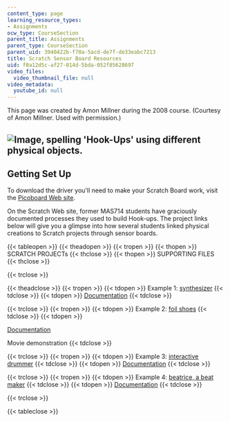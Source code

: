 ```yaml
---
content_type: page
learning_resource_types:
- Assignments
ocw_type: CourseSection
parent_title: Assignments
parent_type: CourseSection
parent_uid: 3940422b-f70a-5acd-de7f-de33eabc7213
title: Scratch Sensor Board Resources
uid: f0a12d5c-af27-014d-5bda-052f85628697
video_files:
  video_thumbnail_file: null
video_metadata:
  youtube_id: null
---
```


This page was created by Amon Millner during the 2008 course. (Courtesy of Amon Millner. Used with permission.)

![Image, spelling 'Hook-Ups' using different physical objects.](/courses/media-arts-and-sciences/mas-714j-technologies-for-creative-learning-fall-2009/assignments/assn4_banner.jpg)
------------------------------------------------------------------------------------------------------------------------------------------------------------------------------------

Getting Set Up
--------------

To download the driver you'll need to make your Scratch Board work, visit the [Picoboard Web site](http://www.picocricket.com/whichpicoboard.html).

On the Scratch Web site, former MAS714 students have graciously documented processes they used to build Hook-ups. The project links below will give you a glimpse into how several students linked physical creations to Scratch projects through sensor boards.

{{< tableopen >}}
{{< theadopen >}}
{{< tropen >}}
{{< thopen >}}
SCRATCH PROJECTs
{{< thclose >}}
{{< thopen >}}
SUPPORTING FILES
{{< thclose >}}

{{< trclose >}}

{{< theadclose >}}
{{< tropen >}}
{{< tdopen >}}
Example 1: [synthesizer](http://scratch.mit.edu/projects/fshea/293344)
{{< tdclose >}}
{{< tdopen >}}
[Documentation](http://scratch.mit.edu/projects/fshea/293676)
{{< tdclose >}}

{{< trclose >}}
{{< tropen >}}
{{< tdopen >}}
Example 2: [foil shoes](http://scratch.mit.edu/projects/agatas/293215)
{{< tdclose >}}
{{< tdopen >}}


[Documentation](http://scratch.mit.edu/projects/agatas/293303)

Movie demonstration
{{< tdclose >}}

{{< trclose >}}
{{< tropen >}}
{{< tdopen >}}
Example 3: [interactive drummer](http://scratch.mit.edu/projects/jlai/293224)
{{< tdclose >}}
{{< tdopen >}}
[Documentation](http://scratch.mit.edu/projects/jlai/293687)
{{< tdclose >}}

{{< trclose >}}
{{< tropen >}}
{{< tdopen >}}
Example 4: [beatrice, a beat maker](http://scratch.mit.edu/projects/kumpf/292482)
{{< tdclose >}}
{{< tdopen >}}
[Documentation](http://scratch.mit.edu/projects/kumpf/292682)
{{< tdclose >}}

{{< trclose >}}

{{< tableclose >}}